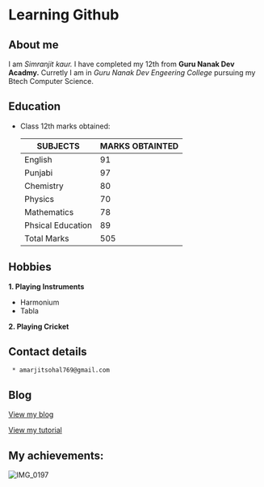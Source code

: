 # Learning Github
## About me
I am *Simranjit kaur.* I have completed my 12th from **Guru Nanak Dev Acadmy.** Curretly I am in _Guru Nanak Dev Engeering College_ pursuing my Btech Computer Science.     

## Education

- Class 12th marks obtained:

   |**SUBJECTS**|**MARKS OBTAINTED**|
   |--|--|
   |English|91|
   |Punjabi|97|
   |Chemistry|80|
   |Physics|70|
   |Mathematics|78|
   |Phsical Education|89|
   |Total Marks|505|
   
  
  
  
## Hobbies
**1. Playing Instruments**
 - Harmonium
 - Tabla
   
**2. Playing Cricket**

  ## Contact details

     * amarjitsohal769@gmail.com
 ## Blog
 [View my blog ](https://github.com/Simranjitkhalsa/My-Data/blob/main/my_experience/Post1.md)
 
 [View my tutorial](https://docs.google.com/document/d/1pEjTGAMS9MY5p58B-RQx0teo00-RARpRHPf2SfpCNgc/edit?usp=sharing)
## My achievements: 
![IMG_0197](https://github.com/user-attachments/assets/3bf2d93a-7ff1-4f91-bc43-810ab1721b3f)

 

